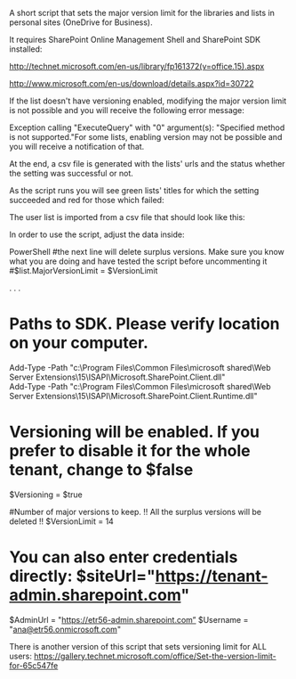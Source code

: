 A short script that sets the major version limit for the libraries and lists in personal sites (OneDrive for Business). 

It requires SharePoint Online Management Shell and SharePoint SDK installed:

http://technet.microsoft.com/en-us/library/fp161372(v=office.15).aspx

http://www.microsoft.com/en-us/download/details.aspx?id=30722

 

 

If the list doesn't have versioning enabled, modifying the major version limit is not possible and you will receive the following error message:

Exception calling "ExecuteQuery" with "0" argument(s): "Specified method is not supported."For some lists, enabling version may not be possible and you will receive a notification of that.

At the end, a csv file is generated with the lists' urls and the status whether the setting was successful or not.

 

As the script runs you will see green lists' titles for which the setting succeeded and red for those which failed:



 

 

The user list is imported from a csv file that should look like this:



 

In order to use the script, adjust the data inside:

 

PowerShell
   #the next line will delete surplus versions. Make sure you know what you are doing and have tested the script before uncommenting it 
    #$list.MajorVersionLimit = $VersionLimit 
     
. 
. 
. 
 
 
# Paths to SDK. Please verify location on your computer. 
Add-Type -Path "c:\Program Files\Common Files\microsoft shared\Web Server Extensions\15\ISAPI\Microsoft.SharePoint.Client.dll"  
Add-Type -Path "c:\Program Files\Common Files\microsoft shared\Web Server Extensions\15\ISAPI\Microsoft.SharePoint.Client.Runtime.dll"  
 
 
 
# Versioning will be enabled. If you prefer to disable it for the whole tenant, change to $false 
$Versioning = $true 
 
#Number of major versions to keep. !! All the surplus versions will be deleted !! 
$VersionLimit = 14 
 
# You can also enter credentials directly: $siteUrl="https://tenant-admin.sharepoint.com" 
$AdminUrl = "https://etr56-admin.sharepoint.com” 
$Username = "ana@etr56.onmicrosoft.com"
 
There is another version of this script that sets versioning limit for ALL users: 
https://gallery.technet.microsoft.com/office/Set-the-version-limit-for-65c547fe
